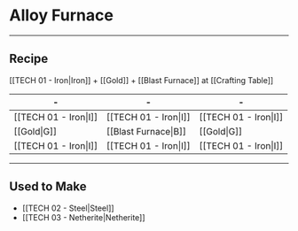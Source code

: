 # Alloy Furnace
---
## Recipe
[[TECH 01 - Iron|Iron]] + [[Gold]] + [[Blast Furnace]] at [[Crafting Table]]

| -                     | -                     | -                     | 
| --------------------- | --------------------- | --------------------- |
| [[TECH 01 - Iron\|I]] | [[TECH 01 - Iron\|I]] | [[TECH 01 - Iron\|I]] |
| [[Gold\|G]]           | [[Blast Furnace\|B]]  | [[Gold\|G]]           |
| [[TECH 01 - Iron\|I]] | [[TECH 01 - Iron\|I]] | [[TECH 01 - Iron\|I]] |

---
## Used to Make
- [[TECH 02 - Steel|Steel]]
- [[TECH 03 - Netherite|Netherite]]